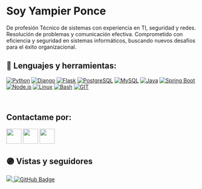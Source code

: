 <h1>Soy Yampier Ponce</h1>
<p>De profesión Técnico de sistemas con experiencia en TI, seguridad y redes. Resolución de problemas y comunicación efectiva. Comprometido con eficiencia y seguridad en sistemas informáticos, buscando nuevos desafíos para el éxito organizacional.</p>

## 🚀 Lenguajes y herramientas:



[![Python](https://img.shields.io/badge/-Python-4B8BBE?style=for-the-badge&labelColor=black&logo=python&logoColor=4B8BBE)](#)
[![Django](https://img.shields.io/badge/-Django-092E20?style=for-the-badge&labelColor=black&logo=django&logoColor=092E20)](#)
[![Flask](https://img.shields.io/badge/-Flask-000000?style=for-the-badge&labelColor=black&logo=flask&logoColor=FFFFFF)](#)
[![PostgreSQL](https://img.shields.io/badge/-PostgreSQL-336791?style=for-the-badge&labelColor=black&logo=postgresql&logoColor=336791)](#)
[![MySQL](https://img.shields.io/badge/-MySQL-4479A1?style=for-the-badge&labelColor=black&logo=mysql&logoColor=4479A1)](#)
[![Java](https://img.shields.io/badge/-Java-007396?style=for-the-badge&labelColor=black&logo=java&logoColor=007396)](#)
[![Spring Boot](https://img.shields.io/badge/-Spring_Boot-6DB33F?style=for-the-badge&labelColor=black&logo=spring-boot&logoColor=6DB33F)](#)
[![Node.js](https://img.shields.io/badge/-Node.js-339933?style=for-the-badge&labelColor=black&logo=node.js&logoColor=339933)](#)
[![Linux](https://img.shields.io/badge/-Linux-FCC624?style=for-the-badge&labelColor=black&logo=linux&logoColor=FCC624)](#)
[![Bash](https://img.shields.io/badge/-Bash-4EAA25?style=for-the-badge&labelColor=black&logo=gnu-bash&logoColor=4EAA25)](#)
[![GIT](https://img.shields.io/badge/-Git-4EAA25?style=for-the-badge&labelColor=black&logo=gnu-bash&logoColor=4EAA25)](#)


<br/>

## Contactame por:

<p align="left">
    <a href="https://www.linkedin.com/in/yampierponcev/"><img src="https://img.icons8.com/fluent/48/000000/linkedin.png" width="40"/></a>
    <a href="https://twitter.com/YampierPonceV"><img src="https://img.icons8.com/color/48/000000/twitter--v1.png" width="40"/></a>
    <a href="https://www.instagram.com/yampierponcev/"><img src="https://img.icons8.com/fluent/48/000000/instagram-new.png" width="40"/></a>
</p>


## 🟣 Vistas y seguidores

<a href="https://github.com/Meghna-DAS/github-profile-views-counter">
    <img src="https://komarev.com/ghpvc/?username=YampierPonceV&color=blue&style=flat-square">
</a>
<a href="https://github.com/YampierPonceV?tab=followers"><img src="https://img.shields.io/github/followers/YampierPonceV?label=Followers&style=blue" alt="GitHub Badge"></a>
